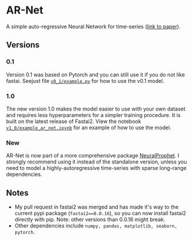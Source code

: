 # AR-Net
A simple auto-regressive Neural Network for time-series ([link to paper](https://arxiv.org/abs/1911.12436)).

## Versions
### 0.1
Version 0.1 was based on Pytorch and you can still use it if you do not like fastai. Seejust file [`v0_1/example.py`](v0_1/example.py) for how to use the v0.1 model.
### 1.0
The new version 1.0 makes the model easier to use with your own dataset and requires less hyperparameters for a simpler training procedure. It is built on the latest release of Fastai2. View the notebook [`v1_0/example_ar_net.ipynb`](v1_0/example_ar_net.ipynb) for an example of how to use the model.
### New
AR-Net is now part of a more comprehensive package [NeuralProphet](https://github.com/ourownstory/neural_prophet). I strongly recommend using it instead of the standalone version, unless you need to model a highly-autoregressive time-series with sparse long-range dependencies.

## Notes
- My pull request in fastai2 was merged and has made it's way to the current pypi package (``fastai2==0.0.16``), so you can now  install fastai2 directly with pip. Note: other versions than 0.0.16 might break.
- Other dependencies include ``numpy, pandas, matplotlib, seaborn, pytorch``.
